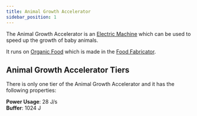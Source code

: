 ```yaml
---
title: Animal Growth Accelerator
sidebar_position: 1
---
```


The Animal Growth Accelerator is an [Electric Machine](Electric-Machines) which can be used to speed up the growth of baby animals.

It runs on [Organic Food](Miscellaneous-Items) which is made in the [Food Fabricator](Food-Fabricator).  

## Animal Growth Accelerator Tiers

There is only one tier of the Animal Growth Accelerator and it has the following properties:  

**Power Usage**: 28 J/s  
**Buffer**: 1024 J  
